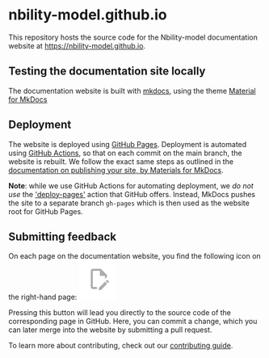 # nbility-model.github.io

This repository hosts the source code for the Nbility-model documentation website at <https://nbility-model.github.io>.

## Testing the documentation site locally

The documentation website is built with [mkdocs](https://www.mkdocs.org/), using the theme [Material for MkDocs](https://squidfunk.github.io/mkdocs-material/getting-started/)

## Deployment

The website is deployed using [GitHub Pages](https://docs.github.com/en/pages).
Deployment is automated using [GitHub Actions](https://docs.github.com/en/actions), so that on each commit on the main branch, the website is rebuilt.
We follow the exact same steps as outlined in the [documentation on publishing your site, by Materials for MkDocs](https://squidfunk.github.io/mkdocs-material/publishing-your-site/#github-pages).

**Note**: while we use GitHub Actions for automating deployment, we *do not use* the ['deploy-pages'](https://github.com/actions/deploy-pages) action that GitHub offers.
Instead, MkDocs pushes the site to a separate branch `gh-pages` which is then used as the website root for GitHub Pages.


## Submitting feedback

On each page on the documentation website, you find the following icon on the right-hand page: 
![Edit icon](docs/images/edit-icon.png)

Pressing this button will lead you directly to the source code of the corresponding page in GitHub.
Here, you can commit a change, which you can later merge into the website by submitting a pull request.

To learn more about contributing, check out our [contributing guide](https://nbility-model.github.io/CONTRIBUTING/).

